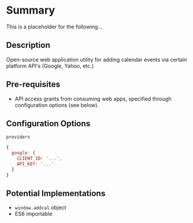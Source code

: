# Summary

This is a placeholder for the following...

## Description

Open-source web application utility for adding calendar events via certain platform API's (Google, Yahoo, etc.)

## Pre-requisites

* API access grants from consuming web apps, specified through configuration options (see below).

## Configuration Options

`providers`
```javascript
{
  google: {
    CLIENT_ID: '...',
    API_KEY: '...'
  }
}
```

## Potential Implementations

* `window.addcal` object
* ES6 importable
